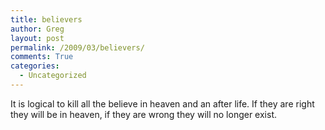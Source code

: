 ```yaml
---
title: believers
author: Greg
layout: post
permalink: /2009/03/believers/
comments: True
categories:
  - Uncategorized
---
```

It is logical to kill all the believe in heaven and an after life. If they are right they will be in heaven, if they are wrong they will no longer exist.
